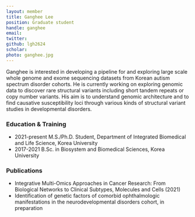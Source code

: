 ```yaml
---
layout: member
title: Ganghee Lee
position: Graduate student
handle: ganghee
email:
twitter:
github: lgh2624
scholar: 
photo: ganghee.jpg
---
```


  Ganghee is interested in developing a pipeline for and exploring large scale whole genome and exome sequencing datasets from Korean autism spectrum disorder cohorts. He is currently working on exploring genomic data to discover rare structural variants including short tandem repeats or copy number variants. His aim is to understand genomic architecture and to find causative susceptibility loci through various kinds of structural variant studies in developmental disorders.


### Education & Training
- 2021-present M.S./Ph.D. Student, Department of Integrated Biomedical and Life Science, Korea University
- 2017-2021 B.Sc. in Biosystem and Biomedical Sciences, Korea University

### Publications
- Integrative Multi-Omics Approaches in Cancer Research: From Biological Networks to Clinical Subtypes, Molecules and Cells (2021)
- Identification of genetic factors of comorbid ophthalmologic manifestations in the neurodevelopmental disorders cohort, in preparation